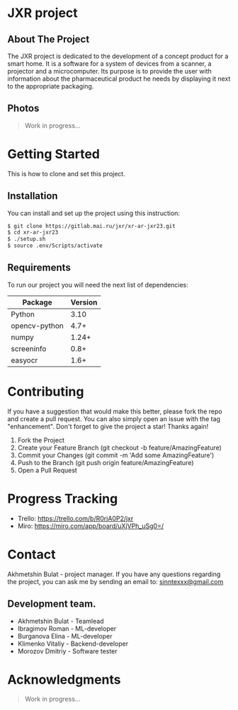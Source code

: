 # JXR project
## About The Project
The JXR project is dedicated to the development of a concept product for a smart home. It is a software for a system of devices from a scanner, a projector and a microcomputer. Its purpose is to provide the user with information about the pharmaceutical product he needs by displaying it next to the appropriate packaging.

## Photos
> Work in progress...

# Getting Started
This is how to clone and set this project.

## Installation
You can install and set up the project using this instruction:

```bash
$ git clone https://gitlab.mai.ru/jxr/xr-ar-jxr23.git
$ cd xr-ar-jxr23
$ ./setup.sh
$ source .env/Scripts/activate
```

## Requirements
To run our project you will need the next list of dependencies:

| Package       | Version |
| -             | -       |
| Python        | 3.10    |
| opencv-python | 4.7+    |
| numpy         | 1.24+   |
| screeninfo    | 0.8+    |
| easyocr       | 1.6+    |


# Contributing
If you have a suggestion that would make this better, please fork the repo and create a pull request. You can also simply open an issue with the tag "enhancement". Don't forget to give the project a star! Thanks again!

1. Fork the Project
2. Create your Feature Branch (git checkout -b feature/AmazingFeature)
3. Commit your Changes (git commit -m 'Add some AmazingFeature')
4. Push to the Branch (git push origin feature/AmazingFeature)
5. Open a Pull Request


# Progress Tracking
- Trello: https://trello.com/b/R0rjA0P2/jxr
- Miro:   https://miro.com/app/board/uXjVPh_uSg0=/


# Contact
Akhmetshin Bulat - project manager. If you have any questions regarding the project, you can ask me by sending an email to: sinntexxx@gmail.com

## Development team.
- Akhmetshin Bulat - Teamlead
- Ibragimov Roman  - ML-developer
- Burganova Elina  - ML-developer
- Klimenko Vitaliy - Backend-developer
- Morozov Dmitriy  - Software tester


# Acknowledgments
> Work in progress...
